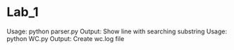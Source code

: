 # Lab_1
Usage: python parser.py
Output: Show line with searching substring
Usage: python WC.py
Output: Create wc.log file
